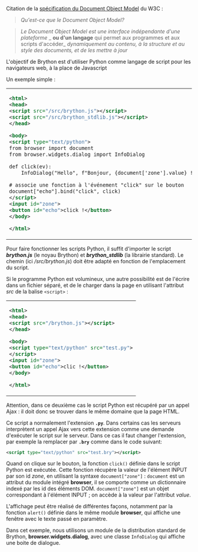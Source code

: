 Citation de la [spécification du Document Object Model](http://www.w3.org/DOM/)
du W3C :

> _Qu'est-ce que le Document Object Model?_

> _Le Document Object Model est une interface indépendante d'une plateforme_
> _ __ou d'un langage__ qui permet aux programmes et aux scripts d'accéder_
> _dynamiquement au contenu, à la structure et au style des documents, et de_
> _les mettre à jour_

L'objectif de Brython est d'utiliser Python comme langage de script pour les
navigateurs web, à la place de Javascript

Un exemple simple :
<table>
<tr>
<td>

```xml
<html>
<head>
<script src="/src/brython.js"></script>
<script src="/src/brython_stdlib.js"></script>
</head>

<body>
<script type="text/python">
from browser import document
from browser.widgets.dialog import InfoDialog

def click(ev):
    InfoDialog("Hello", f"Bonjour, {document['zone'].value} !")

# associe une fonction à l'événement "click" sur le bouton
document["echo"].bind("click", click)
</script>
<input id="zone">
<button id="echo">click !</button>
</body>

</html>
```

</td>
<td style="padding-left:20px">

essayez :<p>
<script type="text/python">
from browser import document
from browser.widgets.dialog import InfoDialog

def click(ev):
    InfoDialog("Hello", f"Bonjour, {document['zone'].value} !")

# bind event 'click' on button to function click()
document["echo"].bind("click", click)
</script>
<input id="zone" autocomplete="off">
<button id="echo">clic !</button>
</td>
</tr>
</table>

Pour faire fonctionner les scripts Python, il suffit d'importer le script
_**brython.js**_ (le noyau Brython) et _**brython_stdlib**_ (la librairie
standard). Le chemin (ici _/src/brython.js_) doit être adapté en fonction de
l'emplacement du script.

Si le programme Python est volumineux, une autre possibilité est de l'écrire
dans un fichier séparé, et de le charger dans la page en utilisant l'attribut
_src_ de la balise `<script>` :

<table><tr><td>

```xml
<html>
<head>
<script src="/brython.js"></script>
</head>

<body>
<script type="text/python" src="test.py">
</script>
<input id="zone">
<button id="echo">clic !</button>
</body>

</html>
```

</td></tr></table>

Attention, dans ce deuxième cas le script Python est récupéré par un appel
Ajax : il doit donc se trouver dans le même domaine que la page HTML.

Ce script a normalement l'extension __`.py`__. Dans certains cas les serveurs
interprètent un appel Ajax vers cette extension comme une demande
d'exécuter le script sur le serveur. Dans ce cas il faut changer l'extension,
par exemple la remplacer par __`.bry`__ comme dans le code suivant:

```xml
<script type="text/python" src="test.bry"></script>
```

Quand on clique sur le bouton, la fonction `click()` définie dans le script
Python est exécutée. Cette fonction récupère la valeur de l'élément INPUT
par son id _zone_, en utilisant la syntaxe `document["zone"]` : `document`
est un attribut du module intégré **browser**, il se comporte comme un
dictionnaire indexé par les id des éléments DOM. `document["zone"]` est un
objet correspondant à l'élément INPUT ; on accède à la  valeur par
l'attribut _value_.

L'affichage peut être réalisé de différentes façons, notamment par la fonction
`alert()` définie dans le même module **browser**, qui affiche une fenêtre
avec le texte passé en paramètre.

Dans cet exemple, nous utilisons un module de la distribution standard de
Brython, **browser.widgets.dialog**, avec une classe `InfoDialog` qui affiche
une boite de dialogue.